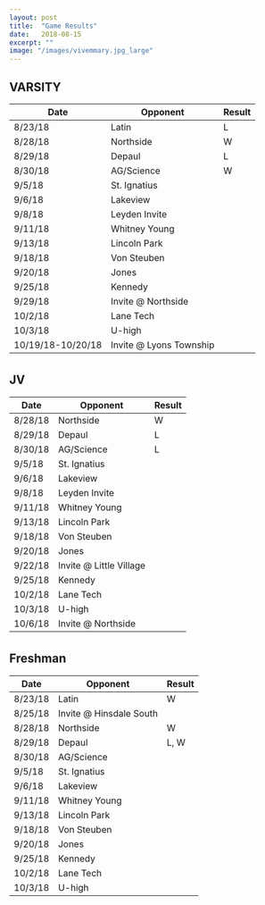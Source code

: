 ```yaml
---
layout: post
title:  "Game Results"
date:   2018-08-15
excerpt: ""
image: "/images/vivemmary.jpg_large"
---
```



<div class="table-wrapper">

<h2>VARSITY</h2>
<table>
	<thead>
		<tr>
			<th>Date</th>
			<th>Opponent</th>
			<th>Result</th>
		</tr>
	</thead>
			<tbody>
				<tr>
					<td>8/23/18</td>
					<td>Latin</td>
					<td>L</td>
				</tr>
				<tr>
					<td>8/28/18</td>
					<td>Northside</td>
					<td>W</td>
				</tr>
				<tr>
					<td>8/29/18</td>
					<td>Depaul</td>
					<td>L</td>
				</tr>
				<tr>
					<td>8/30/18</td>
					<td>AG/Science</td>
					<td>W</td>
				</tr>
				<tr>
					<td>9/5/18</td>
					<td>St. Ignatius</td>
					<td></td>
				</tr>
				<tr>
					<td>9/6/18</td>
					<td>Lakeview</td>
					<td></td>
				</tr>
				<tr>
					<td>9/8/18</td>
					<td>Leyden Invite</td>
					<td></td>
				</tr>
				<tr>
					<td>9/11/18</td>
					<td>Whitney Young</td>
					<td></td>
				</tr>
				<tr>
					<td>9/13/18</td>
					<td>Lincoln Park</td>
					<td></td>
				</tr>
				<tr>
					<td>9/18/18</td>
					<td>Von Steuben</td>
					<td></td>
				</tr>
				<tr>
					<td>9/20/18</td>
					<td>Jones</td>
					<td></td>
				</tr>
				<tr>
					<td>9/25/18</td>
					<td>Kennedy</td>
					<td></td>
				</tr>
				<tr>
					<td>9/29/18</td>
					<td>Invite @ Northside</td>
					<td></td>
				</tr>
				<tr>
					<td>10/2/18</td>
					<td>Lane Tech</td>
					<td></td>
				</tr>
				<tr>
					<td>10/3/18</td>
					<td>U-high</td>
					<td></td>
				</tr>
				<tr>
					<td>10/19/18-10/20/18</td>
					<td>Invite @ Lyons Township</td>
					<td></td>
				</tr>
			</tbody>
			<tfoot>
				<tr>
					<td colspan="2"></td>
					<td></td>
				</tr>
			</tfoot>
		</table>


<h2>JV</h2>
<table>
	<thead>
		<tr>
			<th>Date</th>
			<th>Opponent</th>
			<th>Result</th>
		</tr>
	</thead>
			<tbody>
				<tr>
					<td>8/28/18</td>
					<td>Northside</td>
					<td>W</td>
				</tr>
				<tr>
					<td>8/29/18</td>
					<td>Depaul</td>
					<td>L</td>
				</tr>
				<tr>
					<td>8/30/18</td>
					<td>AG/Science</td>
					<td>L</td>
				</tr>
				<tr>
					<td>9/5/18</td>
					<td>St. Ignatius</td>
					<td></td>
				</tr>
				<tr>
					<td>9/6/18</td>
					<td>Lakeview</td>
					<td></td>
				</tr>
				<tr>
					<td>9/8/18</td>
					<td>Leyden Invite</td>
					<td></td>
				</tr>
				<tr>
					<td>9/11/18</td>
					<td>Whitney Young</td>
					<td></td>
				</tr>
				<tr>
					<td>9/13/18</td>
					<td>Lincoln Park</td>
					<td></td>
				</tr>
				<tr>
					<td>9/18/18</td>
					<td>Von Steuben</td>
					<td></td>
				</tr>
				<tr>
					<td>9/20/18</td>
					<td>Jones</td>
					<td></td>
				</tr>
				<tr>
					<td>9/22/18</td>
					<td>Invite @ Little Village</td>
					<td></td>
				</tr>
				<tr>
					<td>9/25/18</td>
					<td>Kennedy</td>
					<td></td>
				</tr>
				<tr>
					<td>10/2/18</td>
					<td>Lane Tech</td>
					<td></td>
				</tr>
				<tr>
					<td>10/3/18</td>
					<td>U-high</td>
					<td></td>
				</tr>
				<tr>
					<td>10/6/18</td>
					<td>Invite @ Northside</td>
					<td></td>
				</tr>
			</tbody>
			<tfoot>
				<tr>
					<td colspan="2"></td>
					<td></td>
				</tr>
			</tfoot>
		</table>
	</div>

<h2>Freshman</h2>
<table>
	<thead>
		<tr>
			<th>Date</th>
			<th>Opponent</th>
			<th>Result</th>
		</tr>
	</thead>
			<tbody>
				<tr>
					<td>8/23/18</td>
					<td>Latin</td>
					<td>W</td>
				</tr>
				<tr>
					<td>8/25/18</td>
					<td>Invite @ Hinsdale South</td>
					<td></td>
				</tr>
				<tr>
					<td>8/28/18</td>
					<td>Northside</td>
					<td>W</td>
				</tr>
				<tr>
					<td>8/29/18</td>
					<td>Depaul</td>
					<td>L, W</td>
				</tr>
				<tr>
					<td>8/30/18</td>
					<td>AG/Science</td>
					<td></td>
				</tr>
				<tr>
					<td>9/5/18</td>
					<td>St. Ignatius</td>
					<td></td>
				</tr>
				<tr>
					<td>9/6/18</td>
					<td>Lakeview</td>
					<td></td>
				</tr>
				<tr>
					<td>9/11/18</td>
					<td>Whitney Young</td>
					<td></td>
				</tr>
				<tr>
					<td>9/13/18</td>
					<td>Lincoln Park</td>
					<td></td>
				</tr>
				<tr>
					<td>9/18/18</td>
					<td>Von Steuben</td>
					<td></td>
				</tr>
				<tr>
					<td>9/20/18</td>
					<td>Jones</td>
					<td></td>
				</tr>
				<tr>
					<td>9/25/18</td>
					<td>Kennedy</td>
					<td></td>
				</tr>
				<tr>
					<td>10/2/18</td>
					<td>Lane Tech</td>
					<td></td>
				</tr>
				<tr>
					<td>10/3/18</td>
					<td>U-high</td>
					<td></td>
				</tr>
			</tbody>
			<tfoot>
				<tr>
					<td colspan="2"></td>
					<td></td>
				</tr>
			</tfoot>
		</table>
	


<!--
### Auto-Generating Sitemap
The sitemap is auto generated! Just simply change the front matter of each site. It looks like so...
```
sitemap:
    priority: 0.7
    lastmod: 2017-11-02
    changefreq: weekly
```
### Formspring integration
The contact form below each page on the footer actually collects information! Just change your email address in the ```_config.yml``` file!
-->